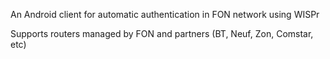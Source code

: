 An Android client for automatic authentication in FON network using WISPr

Supports routers managed by FON and partners (BT, Neuf, Zon, Comstar, etc)